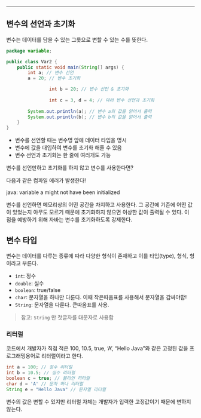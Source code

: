 ---

## 변수의 선언과 초기화

변수는 데이터를 담을 수 있는 그릇으로 변할 수 있는 수를 뜻한다.

```java
package variable;

public class Var2 {
    public static void main(String[] args) {
        int a; // 변수 선언
        a = 20; // 변수 초기화

				int b = 20; // 변수 선언 & 초기화
				
				int c = 3, d = 4; // 여러 변수 선언과 초기화
				
        System.out.println(a); // 변수 a의 값을 읽어서 출력
        System.out.println(b); // 변수 b의 값을 읽어서 출력
    }
}
```

- 변수를 선언할 때는 변수명 앞에 데이터 타입을 명시
- 변수에 값을 대입하여 변수를 초기화 해줄 수 있음
- 변수 선언과 초기화는 한 줄에 여러개도 가능

변수를 선언만하고 초기화를 하지 않고 변수를 사용한다면?

다음과 같은 컴파일 에러가 발생한다!

<aside>
java: variable a might not have been initialized

</aside>

변수를 선언하면 메모리상의 어떤 공간을 차지하고 사용한다. 그 공간에 기존에 어떤 값이 있었는지 아무도 모르기 때문에 초기화하지 않으면 이상한 값이 출력될 수 있다. 이 점을 예방하기 위해 자바는 변수를 초기화하도록 강제한다.

## 변수 타입

변수는 데이터를 다루는 종류에 따라 다양한 형식이 존재하고 이를 타입(type), 형식, 형이라고 부른다.

- `int`: 정수
- `double`: 실수
- `boolean`: true/false
- `char`: 문자열을 하나만 다룬다. 이때 작은따옴표를 사용해서 문자열을 감싸야함!
- `String`: 문자열을 다룬다. 큰따옴표를 사용.

> 참고: `String` 만 첫글자를 대문자로 사용함
> 

### 리터럴

코드에서 개발자가 직접 적은 100, 10.5, true, ‘A’, “Hello Java”와 같은 고정된 값을 프로그래밍용어로 리터럴이라고 한다.

```java
int a = 100; // 정수 리터럴
int b = 10.5; // 실수 리터럴
boolean c = true; // 불리언 리터럴
char d = 'A' // 문자 하나 리터럴
String e = "Hello Java" // 문자열 리터럴
```

변수의 값은 변할 수 있지만 리터럴 자체는 개발자가 입력한 고정값이기 때문에 변하지 않는다.
